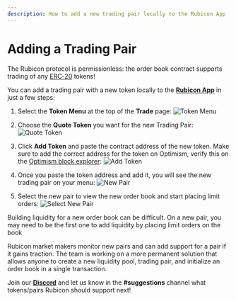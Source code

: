 ```yaml
---
description: How to add a new trading pair locally to the Rubicon App
---
```


# Adding a Trading Pair

The Rubicon protocol is permissionless: the order book contract supports trading of any [ERC-20](https://ethereum.org/en/developers/docs/standards/tokens/erc-20/) tokens!&#x20;



You can add a trading pair with a new token locally to the [**Rubicon App**](https://app.rubicon.finance/trade) in just a few steps:

1. Select the **Token Menu** at the top of the **Trade** page:
   ![Token Menu](</assets/image(15).png>)

2. Choose the **Quote Token** you want for the new Trading Pair:
   ![Quote Token](</assets/image(106).png>)

3. Click **Add Token** and paste the contract address of the new token. Make sure to add the correct address for the token on Optimism, verify this on the [Optimism block explorer](https://optimistic.etherscan.io/tokens):
   ![Add Token](</assets/image(55).png>)

4. Once you paste the token address and add it, you will see the new trading pair on your menu:
   ![New Pair](</assets/image(62).png>)

5. Select the new pair to view the new order book and start placing limit orders:
   ![Select New Pair](</assets/image(33).png>)

Building liquidity for a new order book can be difficult. On a new pair, you may need to be the first one to add liquidity by placing limit orders on the book

Rubicon market makers monitor new pairs and can add support for a pair if it gains traction. The team is working on a more permanent solution that allows anyone to create a new liquidity pool, trading pair, and initialize an order book in a single transaction.



Join our [**Discord**](https://discord.com/invite/E7pS24J) and let us know in the **#suggestions** channel what tokens/pairs Rubicon should support next!
